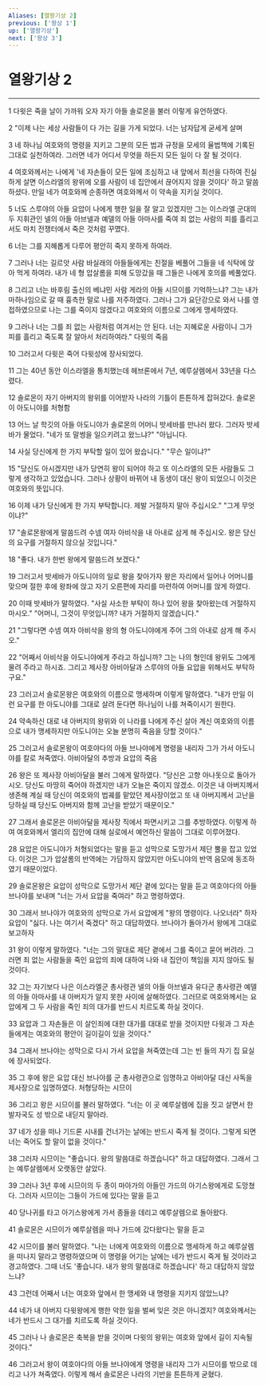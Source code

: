 ```yaml
---
Aliases: [열왕기상 2]
previous: ['왕상 1']
up: ['열왕기상']
next: ['왕상 3']
---
```

# 열왕기상 2

***


1 다윗은 죽을 날이 가까워 오자 자기 아들 솔로몬을 불러 이렇게 유언하였다. 

2 "이제 나는 세상 사람들이 다 가는 길을 가게 되었다. 너는 남자답게 굳세게 살며 

3 네 하나님 여호와의 명령을 지키고 그분의 모든 법과 규정을 모세의 율법책에 기록된 그대로 실천하여라. 그러면 네가 어디서 무엇을 하든지 모든 일이 다 잘 될 것이다. 

4 여호와께서는 나에게 '네 자손들이 모든 일에 조심하고 내 앞에서 최선을 다하여 진실하게 살면 이스라엘의 왕위에 오를 사람이 네 집안에서 끊어지지 않을 것이다' 하고 말씀하셨다. 만일 네가 여호와께 순종하면 여호와께서 이 약속을 지키실 것이다. 

5 너도 스루야의 아들 요압이 나에게 행한 일을 잘 알고 있겠지만 그는 이스라엘 군대의 두 지휘관인 넬의 아들 아브넬과 예델의 아들 아마사를 죽여 죄 없는 사람의 피를 흘리고서도 마치 전쟁터에서 죽은 것처럼 꾸몄다. 

6 너는 그를 지혜롭게 다루어 평안히 죽지 못하게 하여라. 

7 그러나 너는 길르앗 사람 바실래의 아들들에게는 친절을 베풀어 그들을 네 식탁에 앉아 먹게 하여라. 내가 네 형 압살롬을 피해 도망갔을 때 그들은 나에게 호의를 베풀었다. 

8 그리고 너는 바후림 출신의 베냐민 사람 게라의 아들 시므이를 기억하느냐? 그는 내가 마하나임으로 갈 때 흉측한 말로 나를 저주하였다. 그러나 그가 요단강으로 와서 나를 영접하였으므로 나는 그를 죽이지 않겠다고 여호와의 이름으로 그에게 맹세하였다. 

9 그러나 너는 그를 죄 없는 사람처럼 여겨서는 안 된다. 너는 지혜로운 사람이니 그가 피를 흘리고 죽도록 잘 알아서 처리하여라." 다윗의 죽음 

10 그러고서 다윗은 죽어 다윗성에 장사되었다. 

11 그는 40년 동안 이스라엘을 통치했는데 헤브론에서 7년, 예루살렘에서 33년을 다스렸다. 

12 솔로몬이 자기 아버지의 왕위를 이어받자 나라의 기틀이 튼튼하게 잡혀갔다. 솔로몬이 아도니야를 처형함 

13 어느 날 학깃의 아들 아도니야가 솔로몬의 어머니 밧세바를 만나러 왔다. 그러자 밧세바가 물었다. "네가 또 말썽을 일으키려고 왔느냐?" "아닙니다. 

14 사실 당신에게 한 가지 부탁할 일이 있어 왔습니다." "무슨 일이냐?" 

15 "당신도 아시겠지만 내가 당연히 왕이 되어야 하고 또 이스라엘의 모든 사람들도 그렇게 생각하고 있었습니다. 그러나 상황이 바뀌어 내 동생이 대신 왕이 되었으니 이것은 여호와의 뜻입니다. 

16 이제 내가 당신에게 한 가지 부탁합니다. 제발 거절하지 말아 주십시오." "그게 무엇이냐?" 

17 "솔로몬왕에게 말씀드려 수넴 여자 아비삭을 내 아내로 삼게 해 주십시오. 왕은 당신의 요구를 거절하지 않으실 것입니다." 

18 "좋다. 내가 한번 왕에게 말씀드려 보겠다." 

19 그러고서 밧세바가 아도니야의 일로 왕을 찾아가자 왕은 자리에서 일어나 어머니를 맞으며 절한 후에 왕좌에 앉고 자기 오른편에 자리를 마련하여 어머니를 앉게 하였다. 

20 이때 밧세바가 말하였다. "사실 사소한 부탁이 하나 있어 왕을 찾아왔는데 거절하지 마시오." "어머니, 그것이 무엇입니까? 내가 거절하지 않겠습니다." 

21 "그렇다면 수넴 여자 아비삭을 왕의 형 아도니야에게 주어 그의 아내로 삼게 해 주시오." 

22 "어째서 아비삭을 아도니야에게 주라고 하십니까? 그는 나의 형인데 왕위도 그에게 물려 주라고 하시죠. 그리고 제사장 아비아달과 스루야의 아들 요압을 위해서도 부탁하구요." 

23 그러고서 솔로몬왕은 여호와의 이름으로 맹세하며 이렇게 말하였다. "내가 만일 이런 요구를 한 아도니야를 그대로 살려 둔다면 하나님이 나를 쳐죽이시기 원한다. 

24 약속하신 대로 내 아버지의 왕위와 이 나라를 나에게 주신 살아 계신 여호와의 이름으로 내가 맹세하지만 아도니야는 오늘 분명히 죽음을 당할 것이다." 

25 그러고서 솔로몬왕이 여호야다의 아들 브나야에게 명령을 내리자 그가 가서 아도니야를 칼로 쳐죽였다. 아비아달의 추방과 요압의 죽음 

26 왕은 또 제사장 아비아달을 불러 그에게 말하였다. "당신은 고향 아나돗으로 돌아가시오. 당신도 마땅히 죽어야 하겠지만 내가 오늘은 죽이지 않겠소. 이것은 내 아버지께서 생존해 계실 때 당신이 여호와의 법궤를 맡았던 제사장이었고 또 내 아버지께서 고난을 당하실 때 당신도 아버지와 함께 고난을 받았기 때문이오." 

27 그래서 솔로몬은 아비아달을 제사장 직에서 파면시키고 그를 추방하였다. 이렇게 하여 여호와께서 엘리의 집안에 대해 실로에서 예언하신 말씀이 그대로 이루어졌다. 

28 요압은 아도니야가 처형되었다는 말을 듣고 성막으로 도망가서 제단 뿔을 잡고 있었다. 이것은 그가 압살롬의 반역에는 가담하지 않았지만 아도니야의 반역 음모에 동조하였기 때문이었다. 

29 솔로몬왕은 요압이 성막으로 도망가서 제단 곁에 있다는 말을 듣고 여호야다의 아들 브나야를 보내며 "너는 가서 요압을 죽여라" 하고 명령하였다. 

30 그래서 브나야가 여호와의 성막으로 가서 요압에게 "왕의 명령이다. 나오너라" 하자 요압이 "싫다. 나는 여기서 죽겠다" 하고 대답하였다. 브나야가 돌아가서 왕에게 그대로 보고하자 

31 왕이 이렇게 말하였다. "너는 그의 말대로 제단 곁에서 그를 죽이고 묻어 버려라. 그러면 죄 없는 사람들을 죽인 요압의 죄에 대하여 나와 내 집안이 책임을 지지 않아도 될 것이다. 

32 그는 자기보다 나은 이스라엘군 총사령관 넬의 아들 아브넬과 유다군 총사령관 예델의 아들 아마사를 내 아버지가 알지 못한 사이에 살해하였다. 그러므로 여호와께서는 요압에게 그 두 사람을 죽인 죄의 대가를 반드시 치르도록 하실 것이다. 

33 요압과 그 자손들은 이 살인죄에 대한 대가를 대대로 받을 것이지만 다윗과 그 자손들에게는 여호와의 평안이 길이길이 있을 것이다." 

34 그래서 브나야는 성막으로 다시 가서 요압을 쳐죽였는데 그는 빈 들의 자기 집 묘실에 장사되었다. 

35 그 후에 왕은 요압 대신 브나야를 군 총사령관으로 임명하고 아비아달 대신 사독을 제사장으로 임명하였다. 처형당하는 시므이 

36 그리고 왕은 시므이를 불러 말하였다. "너는 이 곳 예루살렘에 집을 짓고 살면서 한 발자국도 성 밖으로 내딛지 말아라. 

37 네가 성을 떠나 기드론 시내를 건너가는 날에는 반드시 죽게 될 것이다. 그렇게 되면 너는 죽어도 할 말이 없을 것이다." 

38 그러자 시므이는 "좋습니다. 왕의 말씀대로 하겠습니다" 하고 대답하였다. 그래서 그는 예루살렘에서 오랫동안 살았다. 

39 그러나 3년 후에 시므이의 두 종이 마아가의 아들인 가드의 아기스왕에게로 도망쳤다. 그러자 시므이는 그들이 가드에 있다는 말을 듣고 

40 당나귀를 타고 아기스왕에게 가서 종들을 데리고 예루살렘으로 돌아왔다. 

41 솔로몬은 시므이가 예루살렘을 떠나 가드에 갔다왔다는 말을 듣고 

42 시므이를 불러 말하였다. "나는 너에게 여호와의 이름으로 맹세하게 하고 예루살렘을 떠나지 말라고 명령하였으며 이 명령을 어기는 날에는 네가 반드시 죽게 될 것이라고 경고하였다. 그때 너도 '좋습니다. 내가 왕의 말씀대로 하겠습니다' 하고 대답하지 않았느냐? 

43 그런데 어째서 너는 여호와 앞에서 한 맹세와 내 명령을 지키지 않았느냐? 

44 네가 내 아버지 다윗왕에게 행한 악한 일을 벌써 잊은 것은 아니겠지? 여호와께서는 네가 반드시 그 대가를 치르도록 하실 것이다. 

45 그러나 나 솔로몬은 축복을 받을 것이며 다윗의 왕위는 여호와 앞에서 길이 지속될 것이다." 

46 그러고서 왕이 여호야다의 아들 브나야에게 명령을 내리자 그가 시므이를 밖으로 데리고 나가 쳐죽였다. 이렇게 해서 솔로몬은 나라의 기반을 튼튼하게 굳혔다.
